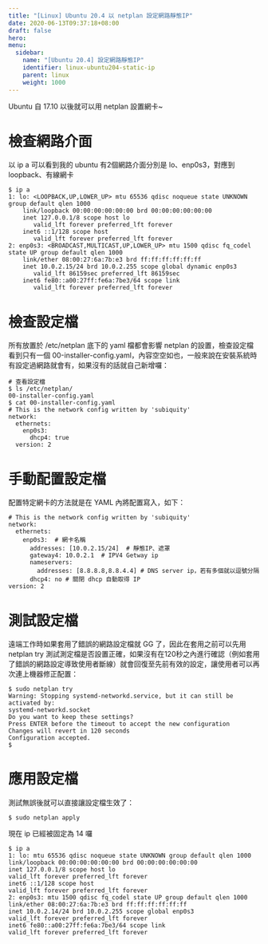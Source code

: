 ```yaml
---
title: "[Linux] Ubuntu 20.4 以 netplan 設定網路靜態IP"
date: 2020-06-13T09:37:18+08:00
draft: false
hero: 
menu:
  sidebar:
    name: "[Ubuntu 20.4] 設定網路靜態IP"
    identifier: linux-ubuntu204-static-ip
    parent: linux
    weight: 1000
---
```

Ubuntu 自 17.10 以後就可以用 netplan 設置網卡~
# 檢查網路介面
以 ip a 可以看到我的 ubuntu 有2個網路介面分別是 lo、enp0s3，對應到 loopback、有線網卡
```
$ ip a
1: lo: <LOOPBACK,UP,LOWER_UP> mtu 65536 qdisc noqueue state UNKNOWN group default qlen 1000
    link/loopback 00:00:00:00:00:00 brd 00:00:00:00:00:00
    inet 127.0.0.1/8 scope host lo
       valid_lft forever preferred_lft forever
    inet6 ::1/128 scope host 
       valid_lft forever preferred_lft forever
2: enp0s3: <BROADCAST,MULTICAST,UP,LOWER_UP> mtu 1500 qdisc fq_codel state UP group default qlen 1000
    link/ether 08:00:27:6a:7b:e3 brd ff:ff:ff:ff:ff:ff
    inet 10.0.2.15/24 brd 10.0.2.255 scope global dynamic enp0s3
       valid_lft 86159sec preferred_lft 86159sec
    inet6 fe80::a00:27ff:fe6a:7be3/64 scope link 
       valid_lft forever preferred_lft forever
```
# 檢查設定檔
所有放置於 /etc/netplan 底下的 yaml 檔都會影響 netplan 的設置，檢查設定檔看到只有一個 00-installer-config.yaml，內容空空如也，一般來說在安裝系統時有設定過網路就會有，如果沒有的話就自己新增囉：
```
# 查看設定檔
$ ls /etc/netplan/
00-installer-config.yaml
$ cat 00-installer-config.yaml 
# This is the network config written by 'subiquity'
network:
  ethernets:
    enp0s3:
      dhcp4: true
  version: 2
```
# 手動配置設定檔
配置特定網卡的方法就是在 YAML 內將配置寫入，如下：
```
# This is the network config written by 'subiquity'
network:
  ethernets:
    enp0s3:  # 網卡名稱
      addresses: [10.0.2.15/24]  # 靜態IP、遮罩
      gateway4: 10.0.2.1  # IPV4 Getway ip
      nameservers:
        addresses: [8.8.8.8,8.8.4.4] # DNS server ip，若有多個就以逗號分隔
      dhcp4: no # 關閉 dhcp 自動取得 IP
version: 2
```
# 測試設定檔
遠端工作時如果套用了錯誤的網路設定檔就 GG 了，因此在套用之前可以先用 netplan try 測試測定檔是否設置正確，如果沒有在120秒之內進行確認（例如套用了錯誤的網路設定導致使用者斷線）就會回復至先前有效的設定，讓使用者可以再次連上機器修正配置：
```
$ sudo netplan try
Warning: Stopping systemd-networkd.service, but it can still be activated by:
systemd-networkd.socket
Do you want to keep these settings?
Press ENTER before the timeout to accept the new configuration
Changes will revert in 120 seconds
Configuration accepted.
$
```
# 應用設定檔
測試無誤後就可以直接讓設定檔生效了：
```
$ sudo netplan apply
```
現在 ip 已經被固定為 14 囉
```
$ ip a 
1: lo: mtu 65536 qdisc noqueue state UNKNOWN group default qlen 1000
link/loopback 00:00:00:00:00:00 brd 00:00:00:00:00:00
inet 127.0.0.1/8 scope host lo
valid_lft forever preferred_lft forever
inet6 ::1/128 scope host
valid_lft forever preferred_lft forever
2: enp0s3: mtu 1500 qdisc fq_codel state UP group default qlen 1000
link/ether 08:00:27:6a:7b:e3 brd ff:ff:ff:ff:ff:ff
inet 10.0.2.14/24 brd 10.0.2.255 scope global enp0s3
valid_lft forever preferred_lft forever
inet6 fe80::a00:27ff:fe6a:7be3/64 scope link
valid_lft forever preferred_lft forever
```